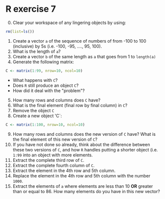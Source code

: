# R exercise 7

0. Clear your workspace of any lingering objects by using:
```R
rm(list=ls())
```
1. Create a vector `a` of the sequence of numbers of from -100 to 100 (inclusive) by 5s (i.e. -100, -95, ...., 95, 100).
2. What is the length of `a`?
3. Create a vector `b` of the same length as `a` that goes from 1 to `length(a)`
4. Generate the following matrix:
```R
C <- matrix(1:99, nrow=10, ncol=10)
```
  - What happens with `C`? 
  - Does `R` still produce an object `C`?
  - How did it deal with the "problem"? 
5. How many rows and columns does `C` have?
6. What is the final element (final row by final column) in `C`?  
7. Remove the object `C`
8. Create a new object 'C`:
```R
C <- matrix(1:100, nrow=10, ncol=10)
```
9. How many rows and columns does the new version of `C` have? What is the final element of this new version of `C`?
10. If you have not done so already, think about the difference between these two versions of `C`, and how `R` handles putting a shorter object (i.e. `1:99` into an object with more elements.
11. Extract the complete third row of `C`.
12. Extract the complete fourth column of `C`.
13. Extract the element in the 4th row and 5th column.
14. Replace the element in the 4th row and 5th column with the number `1000`.
15. Extract the elements of `a` where elements are less than 10 **OR** greater than or equal to 86. How many elements do you have in this new vector?
